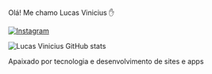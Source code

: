 

Olá! Me chamo Lucas Vinicius ✋ 

[![Instagram](https://img.shields.io/badge/Instagram-E4405F?style=for-the-badge&logo=instagram&logoColor=white)](https://instagram.com/Luscas_4)

![Lucas Vinicius GitHub stats](https://github-readme-stats.vercel.app/api?username=LucasVinicius&show_icons=true&theme=dracula)

Apaixado por tecnologia e desenvolvimento de sites e apps
